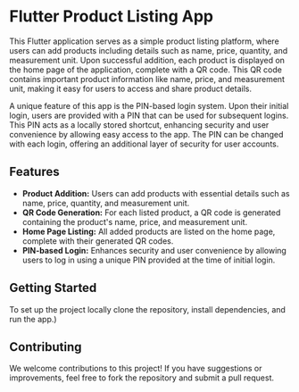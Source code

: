

# Flutter Product Listing App

This Flutter application serves as a simple product listing platform, where users can add products including details such as name, price, quantity, and measurement unit. Upon successful addition, each product is displayed on the home page of the application, complete with a QR code. This QR code contains important product information like name, price, and measurement unit, making it easy for users to access and share product details.

A unique feature of this app is the PIN-based login system. Upon their initial login, users are provided with a PIN that can be used for subsequent logins. This PIN acts as a locally stored shortcut, enhancing security and user convenience by allowing easy access to the app. The PIN can be changed with each login, offering an additional layer of security for user accounts.

## Features

- **Product Addition:** Users can add products with essential details such as name, price, quantity, and measurement unit.
- **QR Code Generation:** For each listed product, a QR code is generated containing the product's name, price, and measurement unit.
- **Home Page Listing:** All added products are listed on the home page, complete with their generated QR codes.
- **PIN-based Login:** Enhances security and user convenience by allowing users to log in using a unique PIN provided at the time of initial login.

## Getting Started

To set up the project locally clone the repository, install dependencies, and run the app.)

## Contributing

We welcome contributions to this project! If you have suggestions or improvements, feel free to fork the repository and submit a pull request.



